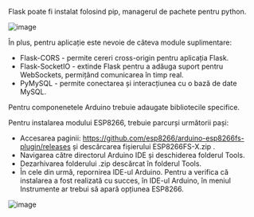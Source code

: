 Flask poate fi instalat folosind pip,  managerul de pachete pentru python. 

 
![image](https://github.com/danidraghici/Automatizare-Locuintei---Randare-3D-si-Dashboard-Configurabil/assets/101187784/f06964dd-4be9-4676-9b22-b614ec0ecba2)


În plus, pentru aplicație este nevoie de câteva module suplimentare:
* Flask-CORS - permite cereri cross-origin pentru aplicația Flask.
* Flask-SocketIO - extinde Flask pentru a adăuga suport pentru WebSockets, permițând comunicarea în timp real.
* PyMySQL - permite conectarea și interacțiunea cu o bază de date MySQL.

Pentru componenetele Arduino trebuie adaugate bibliotecile specifice. 

Pentru instalarea modului ESP8266, trebuie parcurși următorii pași:
* Accesarea paginii: https://github.com/esp8266/arduino-esp8266fs-plugin/releases și descărcarea fișierului ESP8266FS-X.zip .
* Navigarea către directorul Arduino IDE și deschiderea folderul Tools.
* Dezarhivarea folderului .zip descărcat în folderul Tools. 
* În cele din urmă, repornirea IDE-ul Arduino.
Pentru a verifica că instalarea a fost realizată cu succes, în IDE-ul Arduino, în meniul Instrumente ar trebui să apară opțiunea ESP8266.

![image](https://github.com/danidraghici/Automatizare-Locuintei---Randare-3D-si-Dashboard-Configurabil/assets/101187784/bb7c0c09-95da-4a8f-b1aa-94cc421207b8)
